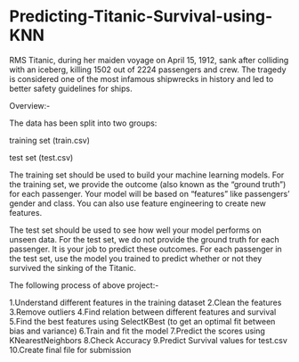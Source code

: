 # Predicting-Titanic-Survival-using-KNN
RMS Titanic, during her maiden voyage on April 15, 1912, sank after colliding with an iceberg, killing 1502 out of 2224 passengers and crew. The tragedy is considered one of the most infamous shipwrecks in history and led to better safety guidelines for ships.


Overview:-

The data has been split into two groups:

training set (train.csv)

test set (test.csv)

The training set should be used to build your machine learning models. For the training set, we provide the outcome (also known as the “ground truth”) for each passenger. Your model will be based on “features” like passengers’ gender and class. You can also use feature engineering to create new features.

The test set should be used to see how well your model performs on unseen data. For the test set, we do not provide the ground truth for each passenger. It is your job to predict these outcomes. For each passenger in the test set, use the model you trained to predict whether or not they survived the sinking of the Titanic.


The following process of above project:-

1.Understand different features in the training dataset
2.Clean the features
3.Remove outliers
4.Find relation between different features and survival
5.Find the best features using SelectKBest (to get an optimal fit between bias and variance)
6.Train and fit the model
7.Predict the scores using KNearestNeighbors
8.Check Accuracy
9.Predict Survival values for test.csv
10.Create final file for submission

